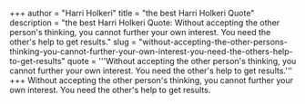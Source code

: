 +++
author = "Harri Holkeri"
title = "the best Harri Holkeri Quote"
description = "the best Harri Holkeri Quote: Without accepting the other person's thinking, you cannot further your own interest. You need the other's help to get results."
slug = "without-accepting-the-other-persons-thinking-you-cannot-further-your-own-interest-you-need-the-others-help-to-get-results"
quote = '''Without accepting the other person's thinking, you cannot further your own interest. You need the other's help to get results.'''
+++
Without accepting the other person's thinking, you cannot further your own interest. You need the other's help to get results.
